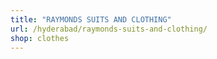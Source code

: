 ```yaml
---
title: "RAYMONDS SUITS AND CLOTHING"
url: /hyderabad/raymonds-suits-and-clothing/
shop: clothes
---
```

